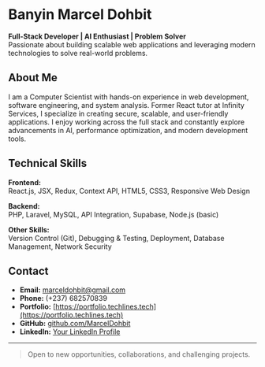 # Banyin Marcel Dohbit

**Full-Stack Developer | AI Enthusiast | Problem Solver**  
Passionate about building scalable web applications and leveraging modern technologies to solve real-world problems.

## About Me

I am a Computer Scientist with hands-on experience in web development, software engineering, and system analysis. Former React tutor at Infinity Services, I specialize in creating secure, scalable, and user-friendly applications. I enjoy working across the full stack and constantly explore advancements in AI, performance optimization, and modern development tools.

## Technical Skills

**Frontend:**  
React.js, JSX, Redux, Context API, HTML5, CSS3, Responsive Web Design

**Backend:**  
PHP, Laravel, MySQL, API Integration, Supabase, Node.js (basic)

**Other Skills:**  
Version Control (Git), Debugging & Testing, Deployment, Database Management, Network Security

## Contact

- **Email:** [marceldohbit@gmail.com](mailto:marceldohbit@gmail.com)  
- **Phone:** (+237) 682570839  
- **Portfolio:** [https://portfolio.techlines.tech](https://portfolio.techlines.tech)  
- **GitHub:** [github.com/MarcelDohbit](https://github.com/MarcelDohbit)  
- **LinkedIn:** [Your LinkedIn Profile](#)

---

> Open to new opportunities, collaborations, and challenging projects.

